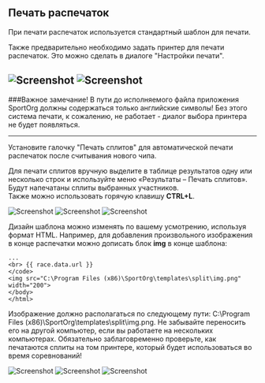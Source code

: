 ## Печать распечаток

При печати распечаток используется стандартный шаблон для печати.

Также предварительно необходимо задать принтер для печати распечаток. Это можно сделать в диалоге "Настройки печати".

![Screenshot](img/78.png)
![Screenshot](img/79.png)
---
###Важное замечание!
В пути до исполняемого файла приложения SportOrg должны содержаться только английские символы! Без этого система печати, к сожалению, не работает - диалог выбора принтера не будет появляться.

---

Установите галочку "Печать сплитов" для автоматической печати распечаток после считывания нового чипа.

Для печати сплитов вручную выделите в таблице результатов одну или несколько строк и используйте меню «Результаты – Печать сплитов». Будут напечатаны сплиты выбранных участников.  
Также можно использовать горячую клавишу **CTRL+L**.

![Screenshot](img/80.png)
![Screenshot](img/81.png)
![Screenshot](img/82.png)


Дизайн шаблона можно изменять по вашему усмотрению, используя формат HTML.
Например, для добавления произвольного изображения в конце распечатки можно дописать блок **img** в конце шаблона:

```
...
<br> {{ race.data.url }}
</code>
<img src="C:\Program Files (x86)\SportOrg\templates\split\img.png"  width="200">
</body>
</html>
```

Изображение должно располагаться по следующему пути: C:\Program Files (x86)\SportOrg\templates\split\img.png. Не забывайте переносить его на другой компьютер, если вы работаете на нескольких компьютерах.
Обязательно заблаговременно проверьте, как печатаются сплиты на том принтере, который будет использоваться во время соревнований!


![Screenshot](img/printout_example_001.png)
![Screenshot](img/printout_example_002.png)
![Screenshot](img/printout_example_003.jpg)

